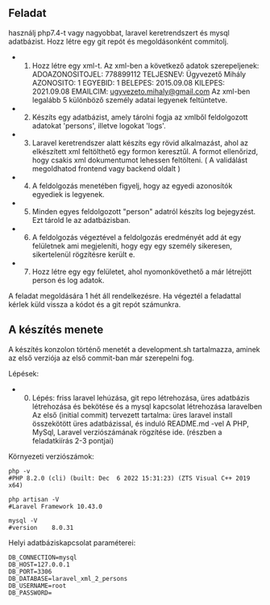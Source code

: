 ## Feladat

használj php7.4-t vagy nagyobbat, laravel keretrendszert és mysql adatbázist.
Hozz létre egy git repót és megoldásonként commitolj.


- 1. Hozz létre egy xml-t. 
Az xml-ben a következő adatok szerepeljenek:
	ADOAZONOSITOJEL: 778899112
	TELJESNEV: Ügyvezető Mihály
	AZONOSITO: 1
	EGYEBID: 1
	BELEPES: 2015.09.08
	KILEPES: 2021.09.08
	EMAILCIM: ugyvezeto.mihaly@gmail.com
Az xml-ben legalább 5 különböző személy adatai legyenek feltüntetve.

- 2. Készíts egy adatbázist, amely tárolni fogja az xmlből feldolgozott adatokat 'persons', illetve logokat 'logs'. 

- 3. Laravel keretrendszer alatt készíts egy rövid alkalmazást, ahol az elkészített xml feltölthető egy formon keresztűl.
A formot ellenőrizd, hogy csakis xml dokumentumot lehessen feltölteni. ( A validálást megoldhatod frontend vagy backend oldalt )

- 4. A feldolgozás menetében figyelj, hogy az egyedi azonosítók egyediek is legyenek.

- 5. Minden egyes feldolgozott "person" adatról készíts log bejegyzést. Ezt tárold le az adatbázisban.

- 6. A feldolgozás végeztével a feldolgozás eredményét add át egy felületnek ami megjeleníti, hogy egy egy személy sikeresen, sikertelenül rögzítésre került e. 

- 7. Hozz létre egy egy felületet, ahol nyomonkövethető a már létrejött person és log adatok.


A feladat megoldására 1 hét áll rendelkezésre. 
Ha végeztél a feladattal kérlek küld vissza a kódot és a git repót számunkra.

## A készítés menete

A készítés konzolon történő menetét a development.sh tartalmazza, aminek az első verziója az első commit-ban már szerepelni fog. 

Lépések:
- 0. Lépés: friss laravel lehúzása, git repo létrehozása, üres adatbázis létrehozása és bekötése és a mysql kapcsolat létrehozása laravelben
Az első (initial commit) tervezett tartalma: üres laravel install összekötött üres adatbázissal, és induló README.md -vel
A PHP, MySql, Laravel verziószámának rögzítése ide. (részben a feladatkiírás 2-3 pontjai)


Környezeti verziószámok:

```
php -v
#PHP 8.2.0 (cli) (built: Dec  6 2022 15:31:23) (ZTS Visual C++ 2019 x64)

php artisan -V
#Laravel Framework 10.43.0

mysql -V
#version 	8.0.31
```

Helyi adatbáziskapcsolat paraméterei:

```
DB_CONNECTION=mysql
DB_HOST=127.0.0.1
DB_PORT=3306
DB_DATABASE=laravel_xml_2_persons
DB_USERNAME=root
DB_PASSWORD=
```